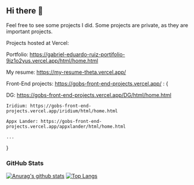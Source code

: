 ## Hi there 👋


Feel free to see some projects I did. Some projects are private, as they are important projects.

Projects hosted at Vercel:

Portfolio: https://gabriel-eduardo-ruiz-portifolio-9jz1o2yus.vercel.app/html/home.html

My resume: https://my-resume-theta.vercel.app/

Front-End projects: https://gobs-front-end-projects.vercel.app/ : {

   DG: https://gobs-front-end-projects.vercel.app/DG/html/home.html
          			                  
    Iridium: https://gobs-front-end-projects.vercel.app/iridium/html/home.html
    
    Appx Lander: https://gobs-front-end-projects.vercel.app/appxlander/html/home.html
  
    ...
}

### GitHub Stats
[![Anurag's github stats](https://github-readme-stats.vercel.app/api?username=gobsruiz)](https://github.com/anuraghazra/github-readme-stats)
[![Top Langs](https://github-readme-stats.vercel.app/api/top-langs/?username=gobsruiz&layout=compact&langs_count=10)](https://github.com/anuraghazra/github-readme-stats)


<!--
**GobsRuiz/GobsRuiz** is a ✨ _special_ ✨ repository because its `README.md` (this file) appears on your GitHub profile.

Here are some ideas to get you started:

- 🔭 I’m currently working on ...
- 🌱 I’m currently learning ...
- 👯 I’m looking to collaborate on ...
- 🤔 I’m looking for help with ...
- 💬 Ask me about ...
- 📫 How to reach me: ...
- 😄 Pronouns: ...
- ⚡ Fun fact: ...
-->
